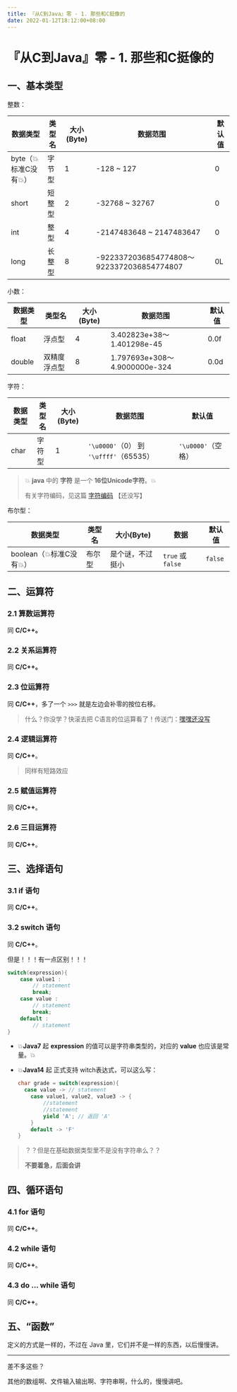 ```yaml
---
title: 『从C到Java』零 - 1. 那些和C挺像的
date: 2022-01-12T18:12:00+08:00
---
```




# 『从C到Java』零 - 1. 那些和C挺像的

## 一、基本类型

整数：


| 数据类型            | 类型名 | 大小(Byte) | 数据范围                                  | 默认值 |
| ------------------- | ------ | ---------- | ----------------------------------------- | ------ |
| byte（💥标准C没有💥） | 字节型 | 1          | -128 ~ 127                                | 0      |
| short               | 短整型 | 2          | -32768 ~ 32767                            | 0      |
| int                 | 整型   | 4          | -2147483648 ~ 2147483647                  | 0      |
| long                | 长整型 | 8          | -9223372036854774808～9223372036854774807 | 0L     |

小数：


| 数据类型 | 类型名       | 大小(Byte) | 数据范围                      | 默认值 |
| -------- | ------------ | ---------- | ----------------------------- | ------ |
| float    | 浮点型       | 4          | 3.402823e+38～1.401298e-45    | 0.0f   |
| double   | 双精度浮点型 | 8          | 1.797693e+308～4.9000000e-324 | 0.0d   |

字符：


| 数据类型 | 类型名 | 大小(Byte) | 数据范围                               | 默认值             |
| -------- | ------ | ---------- | -------------------------------------- | ------------------ |
| char     | 字符型 | 1          | `'\u0000'`（0） 到 `'\uffff'`（65535） | `'\u0000'`（空格） |

> 💥 **java** 中的 **字符** 是一个 **16位Unicode字符**。💥
>
> 有关字符编码，见这篇 [字符编码]() 【还没写】

布尔型：


| 数据类型               | 类型名 | 大小(Byte)       | 数据              | 默认值  |
| ---------------------- | ------ | ---------------- | ----------------- | ------- |
| boolean（💥标准C没有💥） | 布尔型 | 是个谜，不过挺小 | `true` 或 `false` | `false` |

## 二、运算符

### 2.1 算数运算符

同 **C/C++。**

### 2.2 关系运算符

同 **C/C++。**

### 2.3 位运算符

同 **C/C++**，多了一个 `>>>` 就是左边会补零的按位右移。

> 什么？你没学？快滚去把 C语言的位运算看了！传送门：[嘿嘿还没写]()

### 2.4 逻辑运算符

同 **C/C++**。

> 同样有短路效应

### 2.5 赋值运算符

同 **C/C++**。

### 2.6 三目运算符

同 **C/C++**。

## 三、选择语句

### 3.1 if 语句

同 **C/C++**。

### 3.2 switch 语句

同 **C/C++**。

但是！！！有一点区别！！！

```java
switch(expression){
	case value1 :
        // statement
        break;
    case value :
        // statement
        break;
    default :
        // statement
}
```

- 💥**Java7** 起 **expression** 的值可以是字符串类型的，对应的 **value** 也应该是常量。💥
- 💥**Java14** 起 正式支持 witch表达式，可以这么写：

  ```java
  char grade = switch(expression){
  	case value -> // statement
      case value1, value2, value3 -> {
          //statement
          //statement
          yield 'A'; // 返回 'A'
      }
      default -> 'F'
  }
  ```

> ？？但是在基础数据类型里不是没有字符串么？？
>
> **不要着急，后面会讲**

## 四、循环语句

### 4.1 for 语句

同 **C/C++**。

### 4.2 while 语句

同 **C/C++**。

### 4.3 do ... while 语句

同 **C/C++**。

## 五、“函数”

定义的方式是一样的，不过在 Java 里，它们并不是一样的东西，以后慢慢讲。

---

差不多这些？

其他的数组啊、文件输入输出啊、字符串啊，什么的，慢慢讲吧。